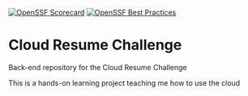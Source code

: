 [![OpenSSF Scorecard](https://api.securityscorecards.dev/projects/github.com/Graham-Baggett/crc-back-end/badge)](https://api.securityscorecards.dev/projects/github.com/Graham-Baggett/crc-back-end)
[![OpenSSF Best Practices](https://bestpractices.coreinfrastructure.org/projects/7140/badge)](https://bestpractices.coreinfrastructure.org/projects/7140)

# Cloud Resume Challenge
Back-end repository for the Cloud Resume Challenge

This is a hands-on learning project teaching me how to use the cloud
